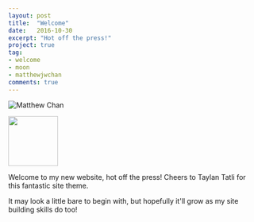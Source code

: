 ```yaml
---
layout: post
title:  "Welcome"
date:   2016-10-30
excerpt: "Hot off the press!"
project: true
tag:
- welcome 
- moon
- matthewjwchan
comments: true
---
```


![Matthew Chan](https://cloud.githubusercontent.com/assets/23137471/19833904/c0125e4a-9e9e-11e6-8f0a-b2aeb99e869e.png)

<img src="https://cloud.githubusercontent.com/assets/23137471/19833904/c0125e4a-9e9e-11e6-8f0a-b2aeb99e869e.png" height="100" width="100"
/>

Welcome to my new website, hot off the press! Cheers to Taylan Tatli for this fantastic site theme.

It may look a little bare to begin with, but hopefully it'll grow as my site building skills do too!
